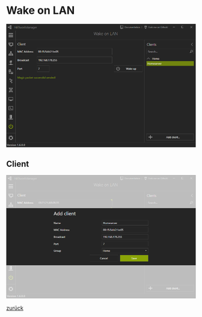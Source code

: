 # Wake on LAN

![WakeOnLAN](../../_images/WakeOnLAN.png)

## Client

![WakeOnLAN_Client](../../_images/WakeOnLAN_Client.png)

[zurück](../README.md)